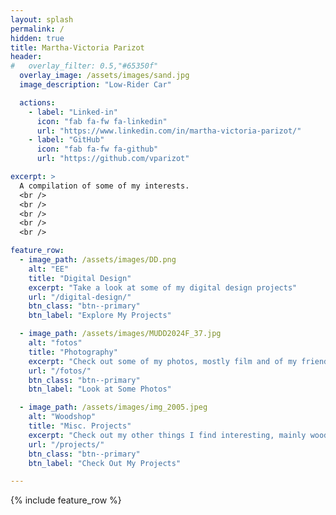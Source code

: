 ```yaml
---
layout: splash
permalink: /
hidden: true
title: Martha-Victoria Parizot
header:
#   overlay_filter: 0.5,"#65350f"
  overlay_image: /assets/images/sand.jpg
  image_description: "Low-Rider Car"

  actions:
    - label: "Linked-in"
      icon: "fab fa-fw fa-linkedin"
      url: "https://www.linkedin.com/in/martha-victoria-parizot/"
    - label: "GitHub"
      icon: "fab fa-fw fa-github"
      url: "https://github.com/vparizot"

excerpt: >
  A compilation of some of my interests. 
  <br />
  <br />
  <br />
  <br />
  <br />

feature_row:
  - image_path: /assets/images/DD.png
    alt: "EE"
    title: "Digital Design"
    excerpt: "Take a look at some of my digital design projects"
    url: "/digital-design/"
    btn_class: "btn--primary"
    btn_label: "Explore My Projects"

  - image_path: /assets/images/MUDD2024F_37.jpg
    alt: "fotos"
    title: "Photography"
    excerpt: "Check out some of my photos, mostly film and of my friends"
    url: "/fotos/"
    btn_class: "btn--primary"
    btn_label: "Look at Some Photos"

  - image_path: /assets/images/img_2005.jpeg
    alt: "Woodshop"
    title: "Misc. Projects"
    excerpt: "Check out my other things I find interesting, mainly wood working, sailing, and speakers"
    url: "/projects/"
    btn_class: "btn--primary"
    btn_label: "Check Out My Projects"      

---
```


{% include feature_row %}